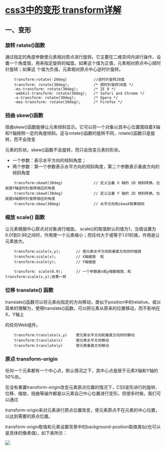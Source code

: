 
# [css3中的变形 transform详解](https://www.cnblogs.com/afighter/p/5726888.html)


## 一、变形

### 旋转 ratate()函数
    
通过指定的角度参数使元素相对原点进行旋转。它主要在二维空间内进行操作，设置一个角度值，用来指定旋转的幅度。如果这个值为正值，元素相对原点中心顺时针旋转；如果这
个值为负值，元素相对原点中心逆时针旋转。

```angular2html
    transform:rotate(-20deg)            //逆时针旋转20度
    transform: rotate(30deg);           /* 顺时针旋转30度 */
    -ms-transform: rotate(30deg);		/* IE 9 */
    -webkit-transform: rotate(30deg);	/* Safari and Chrome */
    -o-transform: rotate(30deg);		/* Opera */
    -moz-transform: rotate(30deg);		/* Firefox */

```
###  扭曲 skew()函数

扭曲skew()函数能够让元素倾斜显示。它可以将一个对象以其中心位置围绕着X轴和Y轴按照一定的角度倾斜。这与rotate()函数的旋转不同，rotate()函数只是旋转，而不会改变

元素的形状。skew()函数不会旋转，而只会改变元素的形状。

* 一个参数：表示水平方向的倾斜角度；
* 两个参数：第一个参数表示水平方向的倾斜角度，第二个参数表示垂直方向的倾斜角度
```angular2html
    transform:skewX(30deg)              // 定义沿着 X 轴的 2D 倾斜转换。也就是Y轴逆时针旋转相应的角度
    transform:skewX(30deg)              // 定义沿着 Y 轴的 2D 倾斜转换。也就是X轴顺时针旋转相应的角度
    transform:skew(30deg)               // 水平方向和skewX效果相同
```
### 缩放 scale() 函数

让元素根据中心原点对对象进行缩放。 scale()的取值默认的值为1，当值设置为0.01到0.99之间时，作用使一个元素缩小；而任何大于或等于1.01的值，作用是让元素放大。

```
    transform:scale(x,y);       // 使元素水平方向和垂直方向同时缩放
    transform:scale(x);         // X轴缩放  和    
    transform:scale(y);         // Y轴缩放
    
    transform: scale(0.9);      // 一个参数是x和y轴都缩放，和 transform:scale(x,y);效果一样

```
### 位移 translate() 函数

translate()函数可以将元素向指定的方向移动，类似于position中的relative。或以简单的理解为，使用translate()函数，可以把元素从原来的位置移动，而不影响在X、Y轴上

的任何Web组件。

```
    transform:translate(x,y)    使元素水平方向和垂直方向同时移动
    transform:translate(x)      使元素水平方向移动
    transform:translate(y)      使元素垂直方向移动

```

### 原点 transform-origin

 任何一个元素都有一个中心点，默认情况之下，其中心点是居于元素X轴和Y轴的50%处。
 
 在没有重置transform-origin改变元素原点位置的情况下，CSS变形进行的旋转、位移、缩放，扭曲等操作都是以元素自己中心位置进行变形。但很多时候，我们可以通过
 
 transform-origin来对元素进行原点位置改变，使元素原点不在元素的中心位置，以达到需要的原点位置。
 
 transform-origin取值和元素设置背景中的background-position取值类似(也可以是具体的像素值)，如下表所示：
 
 
 ![](https://images2015.cnblogs.com/blog/946317/201608/946317-20160801182015981-1721217550.png)